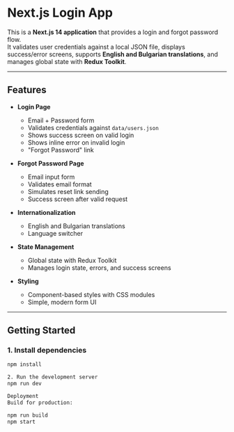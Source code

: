 # Next.js Login App

This is a **Next.js 14 application** that provides a login and forgot password flow.  
It validates user credentials against a local JSON file, displays success/error screens, supports **English and Bulgarian translations**, and manages global state with **Redux Toolkit**.

---

## Features

- **Login Page**
  - Email + Password form
  - Validates credentials against `data/users.json`
  - Shows success screen on valid login
  - Shows inline error on invalid login
  - "Forgot Password" link

- **Forgot Password Page**
  - Email input form
  - Validates email format
  - Simulates reset link sending
  - Success screen after valid request

- **Internationalization**
  - English and Bulgarian translations
  - Language switcher

- **State Management**
  - Global state with Redux Toolkit
  - Manages login state, errors, and success screens

- **Styling**
  - Component-based styles with CSS modules
  - Simple, modern form UI

---

## Getting Started

### 1. Install dependencies

```bash
npm install

2. Run the development server
npm run dev

Deployment
Build for production:

npm run build
npm start
